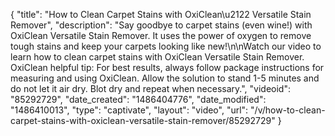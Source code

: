 {
    "title": "How to Clean Carpet Stains with OxiClean\u2122 Versatile Stain Remover",
    "description": "Say goodbye to carpet stains (even wine!) with OxiClean Versatile Stain Remover. It uses the power of oxygen to remove tough stains and keep your carpets looking like new!\n\nWatch our video to learn how to clean carpet stains with OxiClean Versatile Stain Remover. OxiClean helpful tip: For best results, always follow package instructions for measuring and using OxiClean. Allow the solution to stand 1-5 minutes and do not let it air dry. Blot dry and repeat when necessary.",
    "videoid": "85292729",
    "date_created": "1486404776",
    "date_modified": "1486410013",
    "type": "captivate",
    "layout": "video",
    "url": "\/v\/how-to-clean-carpet-stains-with-oxiclean-versatile-stain-remover\/85292729"
}